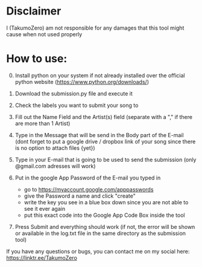 # Disclaimer

I (TakumoZero) am not responsible for any damages that this tool might cause when not used properly

# How to use:

0. Install python on your system if not already installed over the official python website (https://www.python.org/downloads/)

1. Download the submission.py file and execute it

2. Check the labels you want to submit your song to

3. Fill out the Name Field and the Artist(s) field (separate with a "," if there are more than 1 Artist)

4. Type in the Message that will be send in the Body part of the E-mail (dont forget to put a google drive / dropbox link of your song since there is no option to attach files {yet})

5. Type in your E-mail that is going to be used to send the submission (only @gmail.com adresses will work)

6. Put in the google App Password of the E-mail you typed in
     - go to https://myaccount.google.com/apppasswords
     - give the Password a name and click "create"
     - write the key you see in a blue box down since you are not able to see it ever again
     - put this exact code into the Google App Code Box inside the tool

7. Press Submit and everything should work (if not, the error will be shown or available in the log.txt file in the same directory as the submission tool)


If you have any questions or bugs, you can contact me on my social here: https://linktr.ee/TakumoZero
